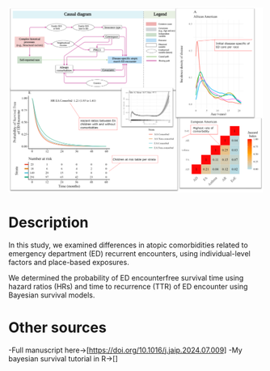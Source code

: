 ![image](github.png)

# Description

In this study, we examined differences in atopic comorbidities related to emergency department (ED) recurrent encounters, using individual-level factors and place-based exposures.

We determined the probability of ED encounterfree survival time using hazard ratios (HRs) and time to recurrence (TTR) of ED encounter using Bayesian survival models.

# Other sources

-Full manuscript here->[https://doi.org/10.1016/j.jaip.2024.07.009]
-My bayesian survival tutorial in R->[]
